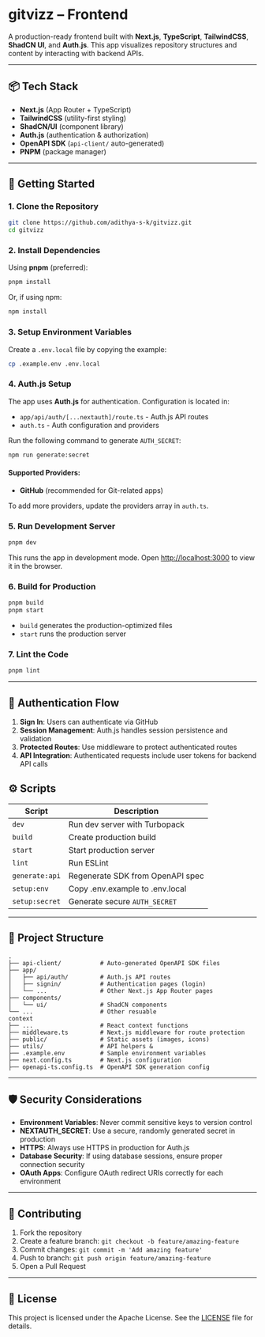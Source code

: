 # gitvizz – Frontend

A production-ready frontend built with **Next.js**, **TypeScript**, **TailwindCSS**, **ShadCN UI**, and **Auth.js**. This app visualizes repository structures and content by interacting with backend APIs.

---

## 📦 Tech Stack

- **Next.js** (App Router + TypeScript)
- **TailwindCSS** (utility-first styling)
- **ShadCN/UI** (component library)
- **Auth.js** (authentication & authorization)
- **OpenAPI SDK** (`api-client/` auto-generated)
- **PNPM** (package manager)

---

## 🚀 Getting Started

### 1. Clone the Repository

```bash
git clone https://github.com/adithya-s-k/gitvizz.git
cd gitvizz
```

### 2. Install Dependencies

Using **pnpm** (preferred):

```bash
pnpm install
```

Or, if using npm:

```bash
npm install
```

### 3. Setup Environment Variables

Create a `.env.local` file by copying the example:

```bash
cp .example.env .env.local
```

### 4. Auth.js Setup

The app uses **Auth.js** for authentication. Configuration is located in:

- `app/api/auth/[...nextauth]/route.ts` - Auth.js API routes
- `auth.ts` - Auth configuration and providers

Run the following command to generate `AUTH_SECRET`:

```bash
npm run generate:secret
```

#### Supported Providers:

- **GitHub** (recommended for Git-related apps)

To add more providers, update the providers array in `auth.ts`.

### 5. Run Development Server

```bash
pnpm dev
```

This runs the app in development mode.
Open [http://localhost:3000](http://localhost:3000) to view it in the browser.

### 6. Build for Production

```bash
pnpm build
pnpm start
```

- `build` generates the production-optimized files
- `start` runs the production server

### 7. Lint the Code

```bash
pnpm lint
```

---

## 🔐 Authentication Flow

1. **Sign In**: Users can authenticate via GitHub
2. **Session Management**: Auth.js handles session persistence and validation
3. **Protected Routes**: Use middleware to protect authenticated routes
4. **API Integration**: Authenticated requests include user tokens for backend API calls

## ⚙️ Scripts

| Script         | Description                      |
| -------------- | -------------------------------- |
| `dev`          | Run dev server with Turbopack    |
| `build`        | Create production build          |
| `start`        | Start production server          |
| `lint`         | Run ESLint                       |
| `generate:api` | Regenerate SDK from OpenAPI spec |
| `setup:env`    | Copy .env.example to .env.local  |
| `setup:secret` | Generate secure `AUTH_SECRET`    |

---

## 📁 Project Structure

```
.
├── api-client/           # Auto-generated OpenAPI SDK files
├── app/
│   ├── api/auth/         # Auth.js API routes
│   ├── signin/           # Authentication pages (login)
│   └── ...               # Other Next.js App Router pages
├── components/
│   └── ui/               # ShadCN components
└── ...                   # Other resuable
context
├── ...                   # React context functions
├── middleware.ts         # Next.js middleware for route protection
├── public/               # Static assets (images, icons)
├── utils/                # API helpers &
├── .example.env          # Sample environment variables
├── next.config.ts        # Next.js configuration
├── openapi-ts.config.ts  # OpenAPI SDK generation config
```

---

## 🛡️ Security Considerations

- **Environment Variables**: Never commit sensitive keys to version control
- **NEXTAUTH_SECRET**: Use a secure, randomly generated secret in production
- **HTTPS**: Always use HTTPS in production for Auth.js
- **Database Security**: If using database sessions, ensure proper connection security
- **OAuth Apps**: Configure OAuth redirect URIs correctly for each environment

---

## 🤝 Contributing

1. Fork the repository
2. Create a feature branch: `git checkout -b feature/amazing-feature`
3. Commit changes: `git commit -m 'Add amazing feature'`
4. Push to branch: `git push origin feature/amazing-feature`
5. Open a Pull Request

---

## 📄 License

This project is licensed under the Apache License. See the [LICENSE](LICENSE) file for details.
